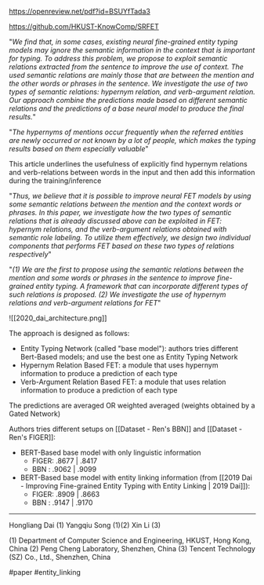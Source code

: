 https://openreview.net/pdf?id=BSUYfTada3

https://github.com/HKUST-KnowComp/SRFET

"*We find that, in some cases, existing neural fine-grained entity typing models may ignore the semantic information in the context that is important for typing. To address this problem, we propose to exploit semantic relations extracted from the sentence to improve the use of context. The used semantic relations are mainly those that are between the mention and the other words or phrases in the sentence. We investigate the use of two types of semantic relations: hypernym relation, and verb-argument relation. Our approach combine the predictions made based on different semantic relations and the predictions of a base neural model to produce the final results.*"

"*The hypernyms of mentions occur frequently when the referred entities are newly occurred or not known by a lot of people, which makes the typing results based on them especially valuable*"

This article underlines the usefulness of explicitly find hypernym relations and verb-relations between words in the input and then add this information during the training/inference

"*Thus, we believe that it is possible to improve neural FET models by using some semantic relations between the mention and the context words or phrases. In this paper, we investigate how the two types of semantic relations that is already discussed above can be exploited in FET: hypernym relations, and the verb-argument relations obtained with semantic role labeling. To utilize them effectively, we design two individual components that performs FET based on these two types of relations respectively*"

"*(1) We are the first to propose using the semantic relations between the mention and some words or phrases in the sentence to improve fine-grained entity typing. A framework that can incorporate different types of such relations is proposed. (2) We investigate the use of hypernym relations and verb-argument relations for FET*"

![[2020_dai_architecture.png]]

The approach is designed as follows: 

- Entity Typing Network (called "base model"): authors tries different Bert-Based models; and use the best one as Entity Typing Network
- Hypernym Relation Based FET: a module that uses hypernym information to produce a prediction of each type
- Verb-Argument Relation Based FET: a module that uses relation information to produce a prediction of each type

The predictions are averaged OR weighted averaged (weights obtained by a Gated Network)

Authors tries different setups on [[Dataset - Ren's BBN]] and [[Dataset - Ren's FIGER]]:

- BERT-Based base model with only linguistic information
	- FIGER: .8677 | .8417
	- BBN :   .9062 | .9099
- BERT-Based base model with entity linking information (from [[2019 Dai - Improving Fine-grained Entity Typing with Entity Linking | 2019 Dai]]):
	- FIGER: .8909 | .8663
	- BBN :   .9147 | .9170

---
Hongliang Dai (1)
Yangqiu Song (1)(2)
Xin Li (3)

(1) Department of Computer Science and Engineering, HKUST, Hong Kong, China 
(2) Peng Cheng Laboratory, Shenzhen, China 
(3) Tencent Technology (SZ) Co., Ltd., Shenzhen, China

#paper 
#entity_linking